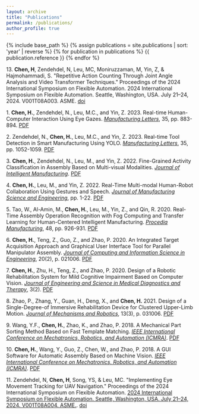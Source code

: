 ```yaml
---
layout: archive
title: "Publications"
permalink: /publications/
author_profile: true
---
```


{% include base_path %}
{% assign publications = site.publications | sort: 'year' | reverse %}
{% for publication in publications %}
  {{ publication.reference }}
{% endfor %}

13\. **Chen, H**, Zendehdel, N, Leu, MC, Moniruzzaman, M, Yin, Z, & Hajmohammadi, S. "Repetitive Action Counting Through Joint Angle Analysis and Video Transformer Techniques." Proceedings of the 2024 International Symposium on Flexible Automation. 2024 International Symposium on Flexible Automation. Seattle, Washington, USA. July 21–24, 2024. V001T08A003. ASME. [doi](https://doi.org/10.1115/ISFA2024-140665)

1\. **Chen, H.**, Zendehdel, N., Leu, M.C., and Yin, Z. 2023. Real-time Human-Computer Interaction Using Eye Gazes. [*Manufacturing Letters*](https://doi.org/10.1016/j.mfglet.2023.07.024), 35, pp. 883-894. [PDF](https://DanielC-MST.github.io/haodongchen.github.io/files/Publication_1.pdf)

2\. Zendehdel, N., **Chen, H.**, Leu, M.C., and Yin, Z. 2023. Real-time Tool Detection in Smart Manufacturing Using YOLO. [*Manufacturing Letters*](https://doi.org/10.1016/j.mfglet.2023.08.062), 35, pp. 1052-1059. [PDF](https://DanielC-MST.github.io/haodongchen.github.io/files/Publication_2.pdf)

3\. **Chen, H.**, Zendehdel, N., Leu, M., and Yin, Z. 2022. Fine-Grained Activity Classification in Assembly Based on Multi-visual Modalities. [*Journal of Intelligent Manufacturing*](https://doi.org/10.1007/s10845-023-02152-x). [PDF](https://DanielC-MST.github.io/haodongchen.github.io/files/Publication_3.pdf)

4\. **Chen, H.**, Leu, M., and Yin, Z. 2022. Real-Time Multi-modal Human-Robot Collaboration Using Gestures and Speech. [*Journal of Manufacturing Science and Engineering*](https://doi.org/10.1115/1.4054297), pp. 1-22. [PDF](https://DanielC-MST.github.io/haodongchen.github.io/files/Publication_4.pdf)

5\. Tao, W., Al-Amin, M., **Chen, H.**, Leu, M., Yin, Z., and Qin, R. 2020. Real-Time Assembly Operation Recognition with Fog Computing and Transfer Learning for Human-Centered Intelligent Manufacturing. [*Procedia Manufacturing*](https://doi.org/10.1016/j.promfg.2020.05.131), 48, pp. 926-931. [PDF](https://DanielC-MST.github.io/haodongchen.github.io/files/Publication_5.pdf)

6\. **Chen, H.**, Teng, Z., Guo, Z., and Zhao, P. 2020. An Integrated Target Acquisition Approach and Graphical User Interface Tool for Parallel Manipulator Assembly. [*Journal of Computing and Information Science in Engineering*](https://doi.org/10.1115/1.4045411), 20(2), p. 021006. [PDF](https://DanielC-MST.github.io/haodongchen.github.io/files/Publication_6.pdf)

7\. **Chen, H.**, Zhu, H., Teng, Z., and Zhao, P. 2020. Design of a Robotic Rehabilitation System for Mild Cognitive Impairment Based on Computer Vision. [*Journal of Engineering and Science in Medical Diagnostics and Therapy*](https://doi.org/10.1115/1.4046396), 3(2). [PDF](https://DanielC-MST.github.io/haodongchen.github.io/files/Publication_7.pdf)

8\. Zhao, P., Zhang, Y., Guan, H., Deng, X., and **Chen, H.** 2021. Design of a Single-Degree-of Immersive Rehabilitation Device for Clustered Upper-Limb Motion. [*Journal of Mechanisms and Robotics*](https://doi.org/10.1115/1.4050150), 13(3), p. 031006. [PDF](https://DanielC-MST.github.io/haodongchen.github.io/files/Publication_8.pdf)

9\. Wang, Y.F., **Chen, H.**, Zhao, K., and Zhao, P. 2018. A Mechanical Part Sorting Method Based on Fast Template Matching. [*IEEE International Conference on Mechatronics, Robotics, and Automation (ICMRA)*](https://doi.org/10.1109/ICMRA.2018.8490571). [PDF](https://DanielC-MST.github.io/haodongchen.github.io/files/Publication_9.pdf)

10\. **Chen, H.**, Wang, Y., Guo, Z., Chen, W., and Zhao, P. 2018. A GUI Software for Automatic Assembly Based on Machine Vision. [*IEEE International Conference on Mechatronics, Robotics, and Automation (ICMRA)*](https://doi.org/10.1109/ICMRA.2018.8490562). [PDF](https://DanielC-MST.github.io/haodongchen.github.io/files/Publication_10.pdf)

11\. Zendehdel, N, **Chen, H**, Song, YS, & Leu, MC. "Implementing Eye Movement Tracking for UAV Navigation." Proceedings of the 2024 International Symposium on Flexible Automation. [2024 International Symposium on Flexible Automation. Seattle, Washington, USA. July 21–24, 2024. V001T08A004. ASME.](https://asmedigitalcollection.asme.org/ISFA/proceedings-abstract/ISFA2024/87882/1204948). [doi](https://doi.org/10.1115/ISFA2024-140778)


